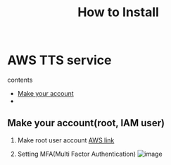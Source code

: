 <h1 align="center"> How to Install </h1> <br>

# AWS TTS service

contents
- [Make your account](#account)
- 

## Make your account(root, IAM user)
1. Make root user account
[AWS link](https://aws.amazon.com/ko/)

2. Setting MFA(Multi Factor Authentication)
![image](https://github.com/kmw4097/OCR/assets/98750892/5a766081-15d8-4464-9f51-7f14b057f6c2)

